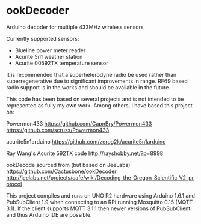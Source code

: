 # ookDecoder
Arduino decoder for multiple 433MHz wireless sensors

Currently supported sensors:
 * Blueline power meter reader
 * Acurite 5n1 weather station
 * Acurite 00592TX temperature sensor

It is recommended that a superheterodyne radio be used rather than superregenerative due to significant improvements in range.  RF69 based radio support is in the works and should be available in the future.

This code has been based on several projects and is not intended to be represented as fully my own work.  Among others, I have based this project on:

Powermon433
  https://github.com/CapnBry/Powermon433
  https://github.com/scruss/Powermon433
  
acurite5n1arduino
  https://github.com/zerog2k/acurite5n1arduino
  
Ray Wang's Acurite 592TX code
  http://rayshobby.net/?p=8998
  
ookDecode sourced from (but based on JeeLabs)
  https://github.com/Cactusbone/ookDecoder
  http://jeelabs.net/projects/cafe/wiki/Decoding_the_Oregon_Scientific_V2_protocol

This project compiles and runs on UNO R2 hardware using Arduino 1.6.1 and PubSubClient 1.9 when connecting to an RPi running Mosquitto 0.15 (MQTT 3.1).  If the client supports MQTT 3.1.1 then newer versions of PubSubClient and thus Arduino IDE are possible.
